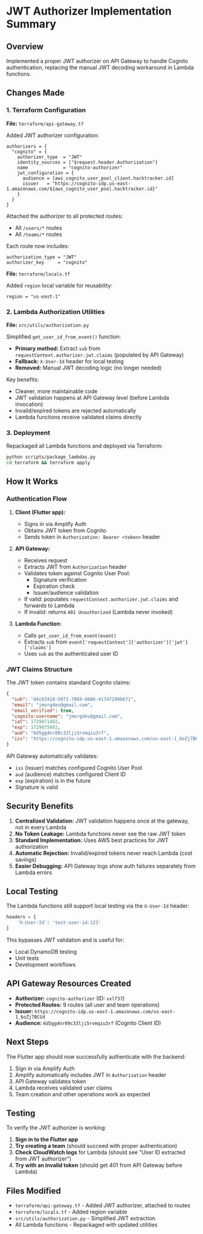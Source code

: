 # JWT Authorizer Implementation Summary

## Overview

Implemented a proper JWT authorizer on API Gateway to handle Cognito authentication, replacing the manual JWT decoding workaround in Lambda functions.

## Changes Made

### 1. Terraform Configuration

**File:** `terraform/api-gateway.tf`

Added JWT authorizer configuration:
```hcl
authorizers = {
  "cognito" = {
    authorizer_type  = "JWT"
    identity_sources = ["$request.header.Authorization"]
    name             = "cognito-authorizer"
    jwt_configuration = {
      audience = [aws_cognito_user_pool_client.hacktracker.id]
      issuer   = "https://cognito-idp.us-east-1.amazonaws.com/${aws_cognito_user_pool.hacktracker.id}"
    }
  }
}
```

Attached the authorizer to all protected routes:
- All `/users/*` routes
- All `/teams/*` routes

Each route now includes:
```hcl
authorization_type = "JWT"
authorizer_key     = "cognito"
```

**File:** `terraform/locals.tf`

Added `region` local variable for reusability:
```hcl
region = "us-east-1"
```

### 2. Lambda Authorization Utilities

**File:** `src/utils/authorization.py`

Simplified `get_user_id_from_event()` function:
- **Primary method:** Extract `sub` from `requestContext.authorizer.jwt.claims` (populated by API Gateway)
- **Fallback:** `X-User-Id` header for local testing
- **Removed:** Manual JWT decoding logic (no longer needed)

Key benefits:
- Cleaner, more maintainable code
- JWT validation happens at API Gateway level (before Lambda invocation)
- Invalid/expired tokens are rejected automatically
- Lambda functions receive validated claims directly

### 3. Deployment

Repackaged all Lambda functions and deployed via Terraform:
```bash
python scripts/package_lambdas.py
cd terraform && terraform apply
```

## How It Works

### Authentication Flow

1. **Client (Flutter app):**
   - Signs in via Amplify Auth
   - Obtains JWT token from Cognito
   - Sends token in `Authorization: Bearer <token>` header

2. **API Gateway:**
   - Receives request
   - Extracts JWT from `Authorization` header
   - Validates token against Cognito User Pool:
     - Signature verification
     - Expiration check
     - Issuer/audience validation
   - If valid: populates `requestContext.authorizer.jwt.claims` and forwards to Lambda
   - If invalid: returns `401 Unauthorized` (Lambda never invoked)

3. **Lambda Function:**
   - Calls `get_user_id_from_event(event)`
   - Extracts `sub` from `event['requestContext']['authorizer']['jwt']['claims']`
   - Uses `sub` as the authenticated user ID

### JWT Claims Structure

The JWT token contains standard Cognito claims:
```json
{
  "sub": "d4c83418-5071-7069-0886-41747299b671",
  "email": "jmorgdev@gmail.com",
  "email_verified": true,
  "cognito:username": "jmorgdev@gmail.com",
  "iat": 1729871482,
  "exp": 1729875082,
  "aud": "6d5gg4nr09c33lji5rvmqiu3rf",
  "iss": "https://cognito-idp.us-east-1.amazonaws.com/us-east-1_6oZj7BCGd"
}
```

API Gateway automatically validates:
- `iss` (issuer) matches configured Cognito User Pool
- `aud` (audience) matches configured Client ID
- `exp` (expiration) is in the future
- Signature is valid

## Security Benefits

1. **Centralized Validation:** JWT validation happens once at the gateway, not in every Lambda
2. **No Token Leakage:** Lambda functions never see the raw JWT token
3. **Standard Implementation:** Uses AWS best practices for JWT authorization
4. **Automatic Rejection:** Invalid/expired tokens never reach Lambda (cost savings)
5. **Easier Debugging:** API Gateway logs show auth failures separately from Lambda errors

## Local Testing

The Lambda functions still support local testing via the `X-User-Id` header:

```python
headers = {
    'X-User-Id': 'test-user-id-123'
}
```

This bypasses JWT validation and is useful for:
- Local DynamoDB testing
- Unit tests
- Development workflows

## API Gateway Resources Created

- **Authorizer:** `cognito-authorizer` (ID: `vxlf37`)
- **Protected Routes:** 9 routes (all user and team operations)
- **Issuer:** `https://cognito-idp.us-east-1.amazonaws.com/us-east-1_6oZj7BCGd`
- **Audience:** `6d5gg4nr09c33lji5rvmqiu3rf` (Cognito Client ID)

## Next Steps

The Flutter app should now successfully authenticate with the backend:
1. Sign in via Amplify Auth
2. Amplify automatically includes JWT in `Authorization` header
3. API Gateway validates token
4. Lambda receives validated user claims
5. Team creation and other operations work as expected

## Testing

To verify the JWT authorizer is working:

1. **Sign in to the Flutter app**
2. **Try creating a team** (should succeed with proper authentication)
3. **Check CloudWatch logs** for Lambda (should see "User ID extracted from JWT authorizer")
4. **Try with an invalid token** (should get 401 from API Gateway before Lambda)

## Files Modified

- `terraform/api-gateway.tf` - Added JWT authorizer, attached to routes
- `terraform/locals.tf` - Added region variable
- `src/utils/authorization.py` - Simplified JWT extraction
- All Lambda functions - Repackaged with updated utilities

